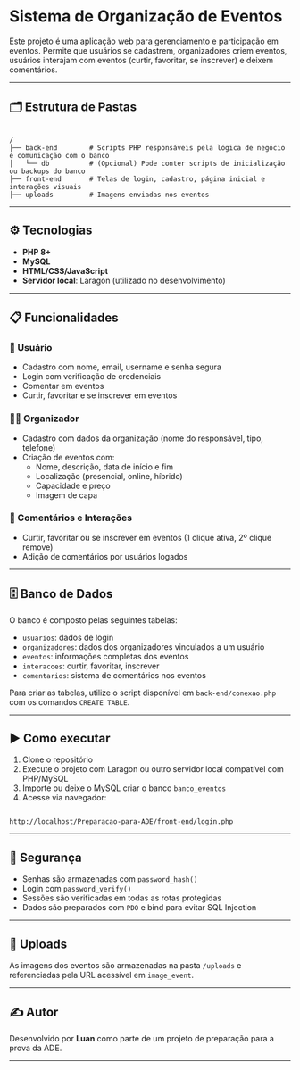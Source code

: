 # Sistema de Organização de Eventos

Este projeto é uma aplicação web para gerenciamento e participação em eventos. Permite que usuários se cadastrem, organizadores criem eventos, usuários interajam com eventos (curtir, favoritar, se inscrever) e deixem comentários.

---

## 🗂 Estrutura de Pastas

```

/
├── back-end        # Scripts PHP responsáveis pela lógica de negócio e comunicação com o banco
│   └── db          # (Opcional) Pode conter scripts de inicialização ou backups do banco
├── front-end       # Telas de login, cadastro, página inicial e interações visuais
├── uploads         # Imagens enviadas nos eventos

```

---

## ⚙️ Tecnologias

- **PHP 8+**
- **MySQL**
- **HTML/CSS/JavaScript**
- **Servidor local**: Laragon (utilizado no desenvolvimento)

---

## 📋 Funcionalidades

### 👤 Usuário
- Cadastro com nome, email, username e senha segura
- Login com verificação de credenciais
- Comentar em eventos
- Curtir, favoritar e se inscrever em eventos

### 🧑‍💼 Organizador
- Cadastro com dados da organização (nome do responsável, tipo, telefone)
- Criação de eventos com:
  - Nome, descrição, data de início e fim
  - Localização (presencial, online, híbrido)
  - Capacidade e preço
  - Imagem de capa

### 💬 Comentários e Interações
- Curtir, favoritar ou se inscrever em eventos (1 clique ativa, 2º clique remove)
- Adição de comentários por usuários logados

---

## 🗄 Banco de Dados

O banco é composto pelas seguintes tabelas:

- `usuarios`: dados de login
- `organizadores`: dados dos organizadores vinculados a um usuário
- `eventos`: informações completas dos eventos
- `interacoes`: curtir, favoritar, inscrever
- `comentarios`: sistema de comentários nos eventos

Para criar as tabelas, utilize o script disponível em `back-end/conexao.php` com os comandos `CREATE TABLE`.

---

## ▶️ Como executar

1. Clone o repositório
2. Execute o projeto com Laragon ou outro servidor local compatível com PHP/MySQL
3. Importe ou deixe o MySQL criar o banco `banco_eventos`
4. Acesse via navegador:

```

http://localhost/Preparacao-para-ADE/front-end/login.php

```

---

## 🔐 Segurança

- Senhas são armazenadas com `password_hash()`
- Login com `password_verify()`
- Sessões são verificadas em todas as rotas protegidas
- Dados são preparados com `PDO` e bind para evitar SQL Injection

---

## 📁 Uploads

As imagens dos eventos são armazenadas na pasta `/uploads` e referenciadas pela URL acessível em `image_event`.

---

## ✍️ Autor

Desenvolvido por **Luan** como parte de um projeto de preparação para a prova da ADE.

---
